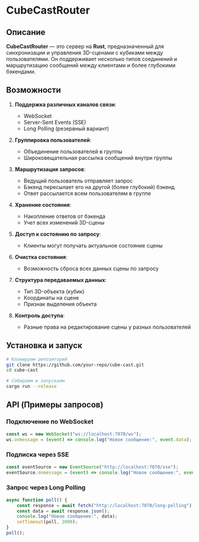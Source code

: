 # CubeCastRouter

## Описание

**CubeCastRouter** — это сервер на **Rust**, предназначенный для синхронизации и управления 3D-сценами с кубиками между пользователями. Он поддерживает несколько типов соединений и маршрутизацию сообщений между клиентами и более глубокими бэкендами.

## Возможности

1. **Поддержка различных каналов связи**:

   - WebSocket
   - Server-Sent Events (SSE)
   - Long Polling (резервный вариант)

2. **Группировка пользователей**:

   - Объединение пользователей в группы
   - Широковещательная рассылка сообщений внутри группы

3. **Маршрутизация запросов**:

   - Ведущий пользователь отправляет запрос
   - Бэкенд пересылает его на другой (более глубокий) бэкенд
   - Ответ рассылается всем пользователям в группе

4. **Хранение состояния**:

   - Накопление ответов от бэкенда
   - Учет всех изменений 3D-сцены

5. **Доступ к состоянию по запросу**:

   - Клиенты могут получать актуальное состояние сцены

6. **Очистка состояния**:

   - Возможность сброса всех данных сцены по запросу

7. **Структура передаваемых данных**:

   - Тип 3D-объекта (кубик)
   - Координаты на сцене
   - Признак выделения объекта

8. **Контроль доступа**:

   - Разные права на редактирование сцены у разных пользователей

## Установка и запуск

```sh
# Клонируем репозиторий
git clone https://github.com/your-repo/cube-cast.git
cd cube-cast

# Собираем и запускаем
cargo run --release
```

## API (Примеры запросов)

### Подключение по WebSocket

```javascript
const ws = new WebSocket("ws://localhost:7070/ws");
ws.onmessage = (event) => console.log("Новое сообщение:", event.data);
```

### Подписка через SSE

```javascript
const eventSource = new EventSource("http://localhost:7070/sse");
eventSource.onmessage = (event) => console.log("Новое сообщение:", event.data);
```

### Запрос через Long Polling

```javascript
async function poll() {
    const response = await fetch("http://localhost:7070/long-polling");
    const data = await response.json();
    console.log("Новое сообщение:", data);
    setTimeout(poll, 2000);
}
poll();
```
